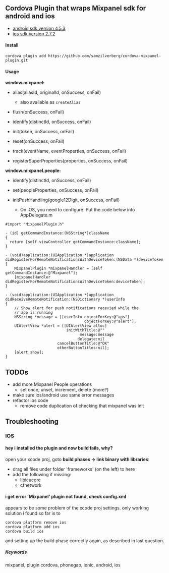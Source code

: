 
## Cordova Plugin that wraps Mixpanel sdk for android and ios

- [android sdk version 4.5.3](https://github.com/mixpanel/mixpanel-android/tree/v4.5.3)
- [ios sdk version 2.7.2](https://github.com/mixpanel/mixpanel-iphone/tree/v2.7.2)

#### Install

```
cordova plugin add https://github.com/samzilverberg/cordova-mixpanel-plugin.git
```

#### Usage

**window.mixpanel:**

- alias(aliasId, originalId, onSuccess, onFail)
  - also available as ```createAlias```
- flush(onSuccess, onFail)
- identify(distinctId, onSuccess, onFail)
- init(token, onSuccess, onFail)
- reset(onSuccess, onFail)
- track(eventName, eventProperties, onSuccess, onFail)

- registerSuperProperties(properties, onSuccess, onFail)


**window.mixpanel.people:**

- identify(distinctId, onSuccess, onFail)
- set(peopleProperties, onSuccess, onFail)

- initPushHandling(google12Digit, onSuccess, onFail)
  - On iOS, you need to configure. Put the code below into AppDelegate.m

```
#import "MixpanelPlugin.h"

- (id) getCommandInstance:(NSString*)className
{
  return [self.viewController getCommandInstance:className];
}

- (void)application:(UIApplication *)application didRegisterForRemoteNotificationsWithDeviceToken:(NSData *)deviceToken {
    MixpanelPlugin *mixpanelHandler = [self getCommandInstance:@"Mixpanel"];
    [mixpanelHandler didRegisterForRemoteNotificationsWithDeviceToken:deviceToken];
}

- (void)application:(UIApplication *)application
didReceiveRemoteNotification:(NSDictionary *)userInfo
{
    // Show alert for push notifications recevied while the
    // app is running
    NSString *message = [[userInfo objectForKey:@"aps"]
                                   objectForKey:@"alert"];
    UIAlertView *alert = [[UIAlertView alloc]
                           initWithTitle:@""
                                 message:message
                                delegate:nil
                       cancelButtonTitle:@"OK"
                       otherButtonTitles:nil];
    [alert show];
}
```


## TODOs

- add more Mixpanel People operations
  - set once, unset, increment, delete (more?)
- make sure ios/android use same error messages
- refactor ios code
  - remove code duplication of checking that mixpanel was init



## Troubleshooting

### IOS

#### hey i installed the plugin and now build fails, why?

open your xcode proj, goto **build phases -> link binary with libraries**:
  - drag all files under folder 'frameworks' (on the left) to here
  - add the following if missing:
      - libicucore
      - cfnetwork

#### i get error 'Mixpanel' plugin not found, check config.xml

appears to be some problem of the xcode proj settings.
only working solution i found so far is to
```
cordova platform remove ios
cordova platform add ios
cordova build ios
```
and setting up the build phase correctly again, as described in last question.



##### Keywords
mixpanel, plugin cordova, phonegap, ionic, android, ios